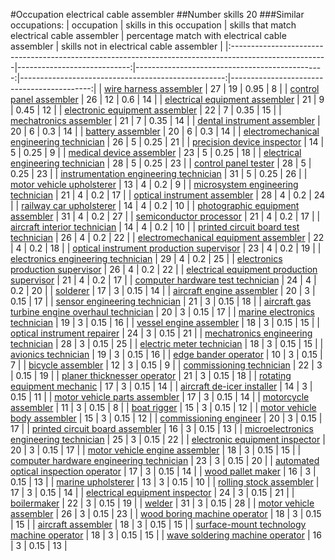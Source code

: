 #Occupation electrical cable assembler
##Number skills 20
###Similar occupations:
| occupation                                                                                            |   skills in this occupation |   skills that match electrical cable assembler |   percentage match with electrical cable assembler |   skills not in electrical cable assembler |
|:------------------------------------------------------------------------------------------------------|----------------------------:|-----------------------------------------------:|---------------------------------------------------:|-------------------------------------------:|
| [wire harness assembler](wire_harness_assembler.md)                                                   |                          27 |                                             19 |                                               0.95 |                                          8 |
| [control panel assembler](control_panel_assembler.md)                                                 |                          26 |                                             12 |                                               0.6  |                                         14 |
| [electrical equipment assembler](electrical_equipment_assembler.md)                                   |                          21 |                                              9 |                                               0.45 |                                         12 |
| [electronic equipment assembler](electronic_equipment_assembler.md)                                   |                          22 |                                              7 |                                               0.35 |                                         15 |
| [mechatronics assembler](mechatronics_assembler.md)                                                   |                          21 |                                              7 |                                               0.35 |                                         14 |
| [dental instrument assembler](dental_instrument_assembler.md)                                         |                          20 |                                              6 |                                               0.3  |                                         14 |
| [battery assembler](battery_assembler.md)                                                             |                          20 |                                              6 |                                               0.3  |                                         14 |
| [electromechanical engineering technician](electromechanical_engineering_technician.md)               |                          26 |                                              5 |                                               0.25 |                                         21 |
| [precision device inspector](precision_device_inspector.md)                                           |                          14 |                                              5 |                                               0.25 |                                          9 |
| [medical device assembler](medical_device_assembler.md)                                               |                          23 |                                              5 |                                               0.25 |                                         18 |
| [electrical engineering technician](electrical_engineering_technician.md)                             |                          28 |                                              5 |                                               0.25 |                                         23 |
| [control panel tester](control_panel_tester.md)                                                       |                          28 |                                              5 |                                               0.25 |                                         23 |
| [instrumentation engineering technician](instrumentation_engineering_technician.md)                   |                          31 |                                              5 |                                               0.25 |                                         26 |
| [motor vehicle upholsterer](motor_vehicle_upholsterer.md)                                             |                          13 |                                              4 |                                               0.2  |                                          9 |
| [microsystem engineering technician](microsystem_engineering_technician.md)                           |                          21 |                                              4 |                                               0.2  |                                         17 |
| [optical instrument assembler](optical_instrument_assembler.md)                                       |                          28 |                                              4 |                                               0.2  |                                         24 |
| [railway car upholsterer](railway_car_upholsterer.md)                                                 |                          14 |                                              4 |                                               0.2  |                                         10 |
| [photographic equipment assembler](photographic_equipment_assembler.md)                               |                          31 |                                              4 |                                               0.2  |                                         27 |
| [semiconductor processor](semiconductor_processor.md)                                                 |                          21 |                                              4 |                                               0.2  |                                         17 |
| [aircraft interior technician](aircraft_interior_technician.md)                                       |                          14 |                                              4 |                                               0.2  |                                         10 |
| [printed circuit board test technician](printed_circuit_board_test_technician.md)                     |                          26 |                                              4 |                                               0.2  |                                         22 |
| [electromechanical equipment assembler](electromechanical_equipment_assembler.md)                     |                          22 |                                              4 |                                               0.2  |                                         18 |
| [optical instrument production supervisor](optical_instrument_production_supervisor.md)               |                          23 |                                              4 |                                               0.2  |                                         19 |
| [electronics engineering technician](electronics_engineering_technician.md)                           |                          29 |                                              4 |                                               0.2  |                                         25 |
| [electronics production supervisor](electronics_production_supervisor.md)                             |                          26 |                                              4 |                                               0.2  |                                         22 |
| [electrical equipment production supervisor](electrical_equipment_production_supervisor.md)           |                          21 |                                              4 |                                               0.2  |                                         17 |
| [computer hardware test technician](computer_hardware_test_technician.md)                             |                          24 |                                              4 |                                               0.2  |                                         20 |
| [solderer](solderer.md)                                                                               |                          17 |                                              3 |                                               0.15 |                                         14 |
| [aircraft engine assembler](aircraft_engine_assembler.md)                                             |                          20 |                                              3 |                                               0.15 |                                         17 |
| [sensor engineering technician](sensor_engineering_technician.md)                                     |                          21 |                                              3 |                                               0.15 |                                         18 |
| [aircraft gas turbine engine overhaul technician](aircraft_gas_turbine_engine_overhaul_technician.md) |                          20 |                                              3 |                                               0.15 |                                         17 |
| [marine electronics technician](marine_electronics_technician.md)                                     |                          19 |                                              3 |                                               0.15 |                                         16 |
| [vessel engine assembler](vessel_engine_assembler.md)                                                 |                          18 |                                              3 |                                               0.15 |                                         15 |
| [optical instrument repairer](optical_instrument_repairer.md)                                         |                          24 |                                              3 |                                               0.15 |                                         21 |
| [mechatronics engineering technician](mechatronics_engineering_technician.md)                         |                          28 |                                              3 |                                               0.15 |                                         25 |
| [electric meter technician](electric_meter_technician.md)                                             |                          18 |                                              3 |                                               0.15 |                                         15 |
| [avionics technician](avionics_technician.md)                                                         |                          19 |                                              3 |                                               0.15 |                                         16 |
| [edge bander operator](edge_bander_operator.md)                                                       |                          10 |                                              3 |                                               0.15 |                                          7 |
| [bicycle assembler](bicycle_assembler.md)                                                             |                          12 |                                              3 |                                               0.15 |                                          9 |
| [commissioning technician](commissioning_technician.md)                                               |                          22 |                                              3 |                                               0.15 |                                         19 |
| [planer thicknesser operator](planer_thicknesser_operator.md)                                         |                          21 |                                              3 |                                               0.15 |                                         18 |
| [rotating equipment mechanic](rotating_equipment_mechanic.md)                                         |                          17 |                                              3 |                                               0.15 |                                         14 |
| [aircraft de-icer installer](aircraft_de-icer_installer.md)                                           |                          14 |                                              3 |                                               0.15 |                                         11 |
| [motor vehicle parts assembler](motor_vehicle_parts_assembler.md)                                     |                          17 |                                              3 |                                               0.15 |                                         14 |
| [motorcycle assembler](motorcycle_assembler.md)                                                       |                          11 |                                              3 |                                               0.15 |                                          8 |
| [boat rigger](boat_rigger.md)                                                                         |                          15 |                                              3 |                                               0.15 |                                         12 |
| [motor vehicle body assembler](motor_vehicle_body_assembler.md)                                       |                          15 |                                              3 |                                               0.15 |                                         12 |
| [commissioning engineer](commissioning_engineer.md)                                                   |                          20 |                                              3 |                                               0.15 |                                         17 |
| [printed circuit board assembler](printed_circuit_board_assembler.md)                                 |                          16 |                                              3 |                                               0.15 |                                         13 |
| [microelectronics engineering technician](microelectronics_engineering_technician.md)                 |                          25 |                                              3 |                                               0.15 |                                         22 |
| [electronic equipment inspector](electronic_equipment_inspector.md)                                   |                          20 |                                              3 |                                               0.15 |                                         17 |
| [motor vehicle engine assembler](motor_vehicle_engine_assembler.md)                                   |                          18 |                                              3 |                                               0.15 |                                         15 |
| [computer hardware engineering technician](computer_hardware_engineering_technician.md)               |                          23 |                                              3 |                                               0.15 |                                         20 |
| [automated optical inspection operator](automated_optical_inspection_operator.md)                     |                          17 |                                              3 |                                               0.15 |                                         14 |
| [wood pallet maker](wood_pallet_maker.md)                                                             |                          16 |                                              3 |                                               0.15 |                                         13 |
| [marine upholsterer](marine_upholsterer.md)                                                           |                          13 |                                              3 |                                               0.15 |                                         10 |
| [rolling stock assembler](rolling_stock_assembler.md)                                                 |                          17 |                                              3 |                                               0.15 |                                         14 |
| [electrical equipment inspector](electrical_equipment_inspector.md)                                   |                          24 |                                              3 |                                               0.15 |                                         21 |
| [boilermaker](boilermaker.md)                                                                         |                          22 |                                              3 |                                               0.15 |                                         19 |
| [welder](welder.md)                                                                                   |                          31 |                                              3 |                                               0.15 |                                         28 |
| [motor vehicle assembler](motor_vehicle_assembler.md)                                                 |                          26 |                                              3 |                                               0.15 |                                         23 |
| [wood boring machine operator](wood_boring_machine_operator.md)                                       |                          18 |                                              3 |                                               0.15 |                                         15 |
| [aircraft assembler](aircraft_assembler.md)                                                           |                          18 |                                              3 |                                               0.15 |                                         15 |
| [surface-mount technology machine operator](surface-mount_technology_machine_operator.md)             |                          18 |                                              3 |                                               0.15 |                                         15 |
| [wave soldering machine operator](wave_soldering_machine_operator.md)                                 |                          16 |                                              3 |                                               0.15 |                                         13 |
